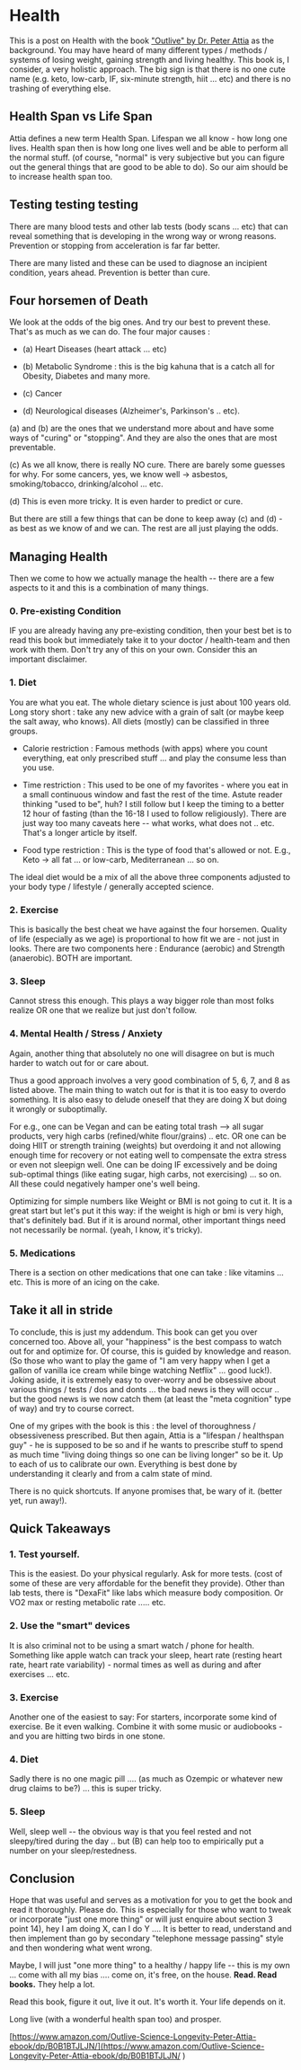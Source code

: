 # Health

This is a post on Health with the book ["Outlive" by Dr. Peter Attia](https://www.amazon.com/Outlive-Science-Longevity-Peter-Attia-ebook/dp/B0B1BTJLJN/
) as the background. You may have heard of many different types / methods / systems of losing weight, gaining strength and living healthy. This book is, I consider, a very holistic approach. The big sign is that there is no one cute name (e.g. keto, low-carb, IF, six-minute strength, hiit ... etc) and there is no trashing of everything else.

## Health Span vs Life Span

Attia defines a new term Health Span. Lifespan we all know - how long one lives. Health span then is how long one lives well and be able to perform all the normal stuff. (of course, "normal" is very subjective but you can figure out the general things that are good to be able to do). So our aim should be to increase health span too.

## Testing testing testing

There are many blood tests and other lab tests (body scans ... etc) that can reveal something that is developing in the wrong way or wrong reasons. Prevention or stopping from acceleration is far far better.

There are many listed and these can be used to diagnose an incipient condition, years ahead. Prevention is better than cure.

## Four horsemen of Death

We look at the odds of the big ones. And try our best to prevent these. That's as much as we can do. The four major causes :

  * (a) Heart Diseases (heart attack ... etc)

  * (b) Metabolic Syndrome : this is the big kahuna that is a catch all for Obesity, Diabetes and many more.

  * (c) Cancer

  * (d) Neurological diseases (Alzheimer's, Parkinson's .. etc).

(a) and (b) are the ones that we understand more about and have some ways of "curing" or "stopping". And they are also the ones that are most preventable.

(c) As we all know, there is really NO cure. There are barely some guesses for why. For some cancers, yes, we know well -> asbestos, smoking/tobacco, drinking/alcohol ... etc.

(d) This is even more tricky. It is even harder to predict or cure.

But there are still a few things that can be done to keep away (c) and (d) - as best as we know of and we can. The rest are all just playing the odds.


## Managing Health

Then we come to how we actually manage the health -- there are a few aspects to it and this is a combination of many things. 

### 0. Pre-existing Condition

IF you are already having any pre-existing condition, then your best bet is to read this book but immediately take it to your doctor / health-team and then work with them. Don't try any of this on your own. Consider this an important disclaimer.

### 1. Diet

You are what you eat. The whole dietary science is just about 100 years old. Long story short : take any new advice with a grain of salt (or maybe keep the salt away, who knows). All diets (mostly) can be classified in three groups.

  * Calorie restriction : Famous methods (with apps) where you count everything, eat only prescribed stuff ... and play the consume less than you use.

  * Time restriction : This used to be one of my favorites - where you eat in a small continuous window and fast the rest of the time. Astute reader thinking "used to be", huh? I still follow but I keep the timing to a better 12 hour of fasting (than the 16-18 I used to follow religiously). There are just way too many caveats here -- what works, what does not .. etc. That's a longer article by itself.

  * Food type restriction : This is the type of food that's allowed or not. E.g., Keto -> all fat ... or low-carb, Mediterranean ... so on.

The ideal diet would be a mix of all the above three components adjusted to your body type / lifestyle / generally accepted science.

### 2. Exercise

This is basically the best cheat we have against the four horsemen. Quality of life (especially as we age) is proportional to how fit we are - not just in looks. There are two components here : Endurance (aerobic) and Strength (anaerobic). BOTH are important.

### 3. Sleep

Cannot stress this enough. This plays a way bigger role than most folks realize OR one that we realize but just don't follow.

### 4. Mental Health / Stress / Anxiety

Again, another thing that absolutely no one will disagree on but is much harder to watch out for or care about.

Thus a good approach involves a very good combination of 5, 6, 7, and 8 as listed above. The main thing to watch out for is that it is too easy to overdo something. It is also easy to delude oneself that they are doing X but doing it wrongly or suboptimally.

For e.g., one can be Vegan and can be eating total trash --> all sugar products, very high carbs (refined/white flour/grains) .. etc.  OR one can be doing HIIT or strength training (weights) but overdoing it and not allowing enough time for recovery or not eating well to compensate the extra stress or even not sleepign well. One can be doing IF excessively and be doing sub-optimal things (like eating sugar, high carbs, not exercising) ... so on. All these could negatively hamper one's well being.

Optimizing for simple numbers like Weight or BMI is not going to cut it. It is a great start but let's put it this way: if the weight is high or bmi is very high, that's definitely bad. But if it is around normal, other important things need not necessarily be normal. (yeah, I know, it's tricky).


### 5. Medications

There is a section on other medications that one can take : like vitamins ... etc. This is more of an icing on the cake.

## Take it all in stride

To conclude, this is just my addendum. This book can get you over concerned too. Above all, your "happiness" is the best compass to watch out for and optimize for. Of course, this is guided by knowledge and reason. (So those who want to play the game of "I am very happy when I get a gallon of vanilla ice cream while binge watching Netflix" ... good luck!). Joking aside, it is extremely easy to over-worry and be obsessive about various things / tests / dos and donts ... the bad news is they will occur .. but the good news is we now catch them (at least the "meta cognition" type of way) and try to course correct. 

One of my gripes with the book is this : the level of thoroughness / obsessiveness prescribed. But then again, Attia is a "lifespan / healthspan guy" - he is supposed to be so and if he wants to prescribe stuff to spend as much time "living doing things so one can be living longer" so be it. Up to each of us to calibrate our own. Everything is best done by understanding it clearly and from a calm state of mind.

There is no quick shortcuts. If anyone promises that, be wary of it. (better yet, run away!).

## Quick Takeaways

### 1. Test yourself.

This is the easiest. Do your physical regularly. Ask for more tests. (cost of some of these are very affordable for the benefit they provide). Other than lab tests, there is "DexaFit" like labs which measure body composition. Or VO2 max or resting metabolic rate ..... etc.

### 2. Use the "smart" devices

It is also criminal not to be using a smart watch / phone for health. Something like apple watch can track your sleep, heart rate (resting heart rate, heart rate variability) - normal times as well as during and after exercises ... etc.

### 3. Exercise

Another one of the easiest to say: For starters, incorporate some kind of exercise. Be it even walking. Combine it with some music or audiobooks - and you are hitting two birds in one stone.


### 4. Diet

Sadly there is no one magic pill .... (as much as Ozempic or whatever new drug claims to be?) ... this is super tricky.

### 5. Sleep

Well, sleep well -- the obvious way is that you feel rested and not sleepy/tired during the day .. but (B) can help too to empirically put a number on your sleep/restedness.


## Conclusion

Hope that was useful and serves as a motivation for you to get the book and read it thoroughly. Please do. This is especially for those who want to tweak or incorporate "just one more thing" or will just enquire about section 3 point 14), hey I am doing X, can I do Y .... It is better to read, understand and then implement than go by secondary "telephone message passing" style and then wondering what went wrong.

Maybe, I will just "one more thing" to a healthy / happy life -- this is my own ... come with all my bias .... come on, it's free, on the house. **Read. Read books.** They help a lot.

Read this book, figure it out, live it out. It's worth it. Your life depends on it.

Long live (with a wonderful health span too) and prosper.

[https://www.amazon.com/Outlive-Science-Longevity-Peter-Attia-ebook/dp/B0B1BTJLJN/](https://www.amazon.com/Outlive-Science-Longevity-Peter-Attia-ebook/dp/B0B1BTJLJN/
)
